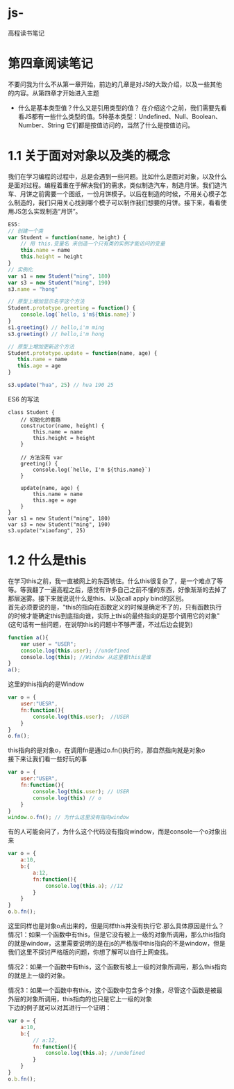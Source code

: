 # js-
高程读书笔记
# 第四章阅读笔记
不要问我为什么不从第一章开始，前边的几章是对JS的大致介绍，以及一些其他的内容。从第四章才开始进入主题
* 什么是基本类型值？什么又是引用类型的值？
在介绍这个之前，我们需要先看看JS都有一些什么类型的值。5种基本类型：Undefined、Null、Boolean、Number、String 它们都是按值访问的，当然了什么是按值访问。<br/>
# 1.1 关于面对对象以及类的概念
我们在学习编程的过程中，总是会遇到一些问题。比如什么是面对对象，以及什么是面对过程。编程着重在于解决我们的需求，类似制造汽车，制造月饼。我们造汽车、月饼之前需要一个图纸，一份月饼模子。以后在制造的时候，不用关心模子怎么制造的，我们只用关心找到哪个模子可以制作我们想要的月饼。接下来，看看使用JS怎么实现制造“月饼”。
``` javascript
ES5:
// 创建一个类
var Student = function(name, height) {
    // 用 this.变量名 来创造一个只有类的实例才能访问的变量
    this.name = name
    this.height = height
}
// 实例化
var s1 = new Student("ming", 180)
var s3 = new Student("ming", 190)
s3.name = "hong"

// 原型上增加显示名字这个方法
Student.prototype.greeting = function() {
    console.log(`hello, i'm${this.name}`)
}
s1.greeting() // hello,i'm ming
s3.greeting() // hello,i'm hong

// 原型上增加更新这个方法 
Student.prototype.update = function(name, age) {
   this.name = name
   this.age = age
}

s3.update("hua", 25) // hua 190 25
```
ES6 的写法
``` javscript
class Student {
    // 初始化的套路
    constructor(name, height) {
        this.name = name
        this.height = height
    }

    // 方法没有 var
    greeting() {
        console.log(`hello, I'm ${this.name}`)
    }

    update(name, age) {
        this.name = name
        this.age = age
    }
}
var s1 = new Student("ming", 180)
var s3 = new Student("ming", 190)
s3.update("xiaofang", 25)
```
# 1.2 什么是this 
在学习this之前，我一直被网上的东西唬住。什么this很复杂了，是一个难点了等等。等我翻了一遍高程之后，感觉有许多自己之前不懂的东西，好像渐渐的去掉了那层迷雾。接下来就说说什么是this、以及call apply bind的区别。<br/>
首先必须要说的是，"this的指向在函数定义的时候是确定不了的，只有函数执行的时候才能确定this到底指向谁，实际上this的最终指向的是那个调用它的对象"(这句话有一些问题，在说明this的问题中不够严谨，不过后边会提到)<br/>
``` javascript
function a(){
    var user = "USER";
    console.log(this.user); //undefined
    console.log(this); //Window 从这里看this是谁
}
a(); 
```
这里的this指向的是Window<br/>
``` javascript
var o = {
    user:"UESR",
    fn:function(){
        console.log(this.user);  //USER
    }
}
o.fn();
```
this指向的是对象o，在调用fn是通过o.fn()执行的，那自然指向就是对象o<br/>
接下来让我们看一些好玩的事
``` javascript
var o = {
    user:"USER",
    fn:function(){
        console.log(this.user); // USER
        console.log(this) // o
    }
}
window.o.fn(); // 为什么这里没有指向window
```
有的人可能会问了，为什么这个代码没有指向window，而是console一个o对象出来
``` javascript
var o = {
    a:10,
    b:{
        a:12,
        fn:function(){
            console.log(this.a); //12
        }
    }
}
o.b.fn(); 
```
这里同样也是对象o点出来的，但是同样this并没有执行它.那么具体原因是什么？
情况1：如果一个函数中有this，但是它没有被上一级的对象所调用，那么this指向的就是window，这里需要说明的是在js的严格版中this指向的不是window，但是我们这里不探讨严格版的问题，你想了解可以自行上网查找。<br/>

情况2：如果一个函数中有this，这个函数有被上一级的对象所调用，那么this指向的就是上一级的对象。<br/>

情况3：如果一个函数中有this，这个函数中包含多个对象，尽管这个函数是被最外层的对象所调用，this指向的也只是它上一级的对象<br/>
下边的例子就可以对其进行一个证明：
``` javascript
var o = {
    a:10,
    b:{
        // a:12,
        fn:function(){
            console.log(this.a); //undefined
        }
    }
}
o.b.fn();
``` 

